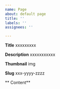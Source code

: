 ```yaml
---
name: Page
about: default page
title: ''
labels: ''
assignees: ''

---
```


**Title**
xxxxxxxxx

**Description**
xxxxxxxxxxx

**Thumbnail**
img

**Slug**
xxx-yyyy-zzzz

** Content**
